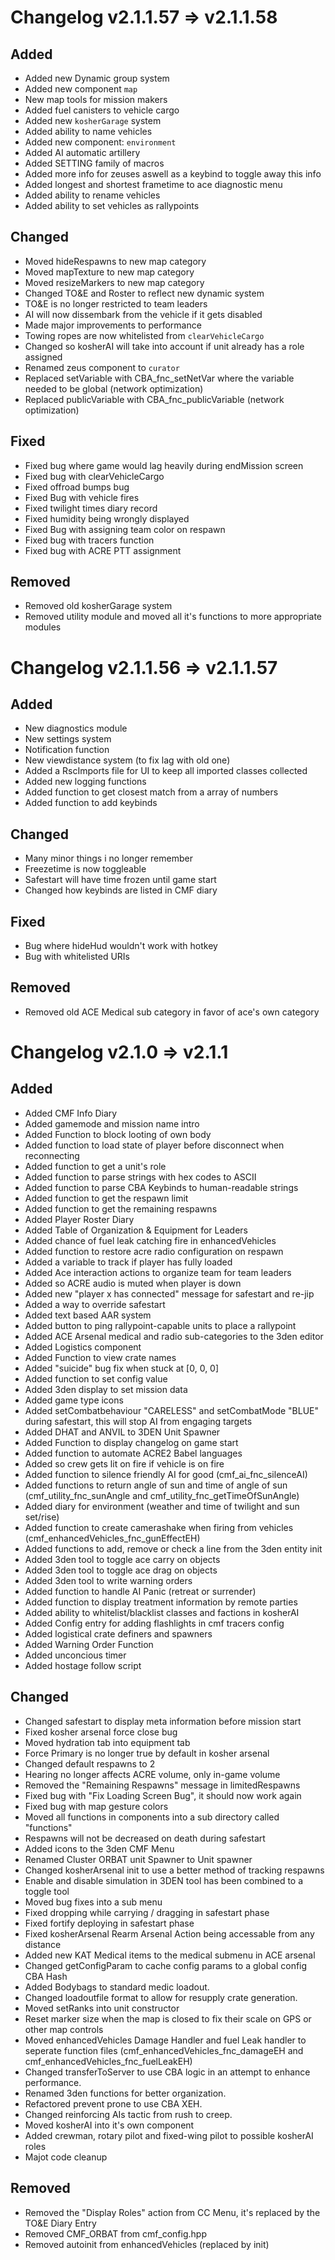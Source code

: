 # Changelog v2.1.1.57 => v2.1.1.58
## Added
- Added new Dynamic group system
- Added new component `map`
- New map tools for mission makers
- Added fuel canisters to vehicle cargo
- Added new `kosherGarage` system
- Added ability to name vehicles
- Added new component: `environment`
- Added AI automatic artillery
- Added SETTING family of macros
- Added more info for zeuses aswell as a keybind to toggle away this info
- Added longest and shortest frametime to ace diagnostic menu
- Added ability to rename vehicles
- Added ability to set vehicles as rallypoints

## Changed
- Moved hideRespawns to new map category
- Moved mapTexture to new map category
- Moved resizeMarkers to new map category
- Changed TO&E and Roster to reflect new dynamic system
- TO&E is no longer restricted to team leaders
- AI will now dissembark from the vehicle if it gets disabled
- Made major improvements to performance
- Towing ropes are now whitelisted from `clearVehicleCargo`
- Changed so kosherAI will take into account if unit already has a role assigned
- Renamed zeus component to `curator`
- Replaced setVariable with CBA_fnc_setNetVar where the variable needed to be global (network optimization)
- Replaced publicVariable with CBA_fnc_publicVariable (network optimization)

## Fixed
- Fixed bug where game would lag heavily during endMission screen
- Fixed bug with clearVehicleCargo
- Fixed offroad bumps bug
- Fixed Bug with vehicle fires
- Fixed twilight times diary record
- Fixed humidity being wrongly displayed
- Fixed Bug with assigning team color on respawn
- Fixed bug with tracers function
- Fixed bug with ACRE PTT assignment

## Removed
- Removed old kosherGarage system
- Removed utility module and moved all it's functions to more appropriate modules

# Changelog v2.1.1.56 => v2.1.1.57
## Added
- New diagnostics module
- New settings system
- Notification function
- New viewdistance system (to fix lag with old one)
- Added a RscImports file for UI to keep all imported classes collected
- Added new logging functions
- Added function to get closest match from a array of numbers
- Added function to add keybinds

## Changed
- Many minor things i no longer remember
- Freezetime is now toggleable
- Safestart will have time frozen until game start
- Changed how keybinds are listed in CMF diary

## Fixed
- Bug where hideHud wouldn't work with hotkey
- Bug with whitelisted URIs

## Removed
- Removed old ACE Medical sub category in favor of ace's own category


<!-- Kept for posterity -->
# Changelog v2.1.0 => v2.1.1
## Added
- Added CMF Info Diary
- Added gamemode and mission name intro
- Added Function to block looting of own body
- Added function to load state of player before disconnect when reconnecting
- Added function to get a unit's role
- Added function to parse strings with hex codes to ASCII
- Added function to parse CBA Keybinds to human-readable strings
- Added function to get the respawn limit
- Added function to get the remaining respawns
- Added Player Roster Diary
- Added Table of Organization & Equipment for Leaders
- Added chance of fuel leak catching fire in enhancedVehicles
- Added function to restore acre radio configuration on respawn
- Added a variable to track if player has fully loaded
- Added Ace interaction actions to organize team for team leaders
- Added so ACRE audio is muted when player is down
- Added new "player x has connected" message for safestart and re-jip
- Added a way to override safestart
- Added text based AAR system
- Added button to ping rallypoint-capable units to place a rallypoint
- Added ACE Arsenal medical and radio sub-categories to the 3den editor
- Added Logistics component
- Added Function to view crate names
- Added "suicide" bug fix when stuck at [0, 0, 0]
- Added function to set config value
- Added 3den display to set mission data
- Added game type icons
- Added setCombatbehaviour "CARELESS" and setCombatMode "BLUE" during safestart, this will stop AI from engaging targets
- Added DHAT and ANVIL to 3DEN Unit Spawner
- Added Function to display changelog on game start
- Added function to automate ACRE2 Babel languages
- Added so crew gets lit on fire if vehicle is on fire
- Added function to silence friendly AI for good (cmf_ai_fnc_silenceAI)
- Added functions to return angle of sun and time of angle of sun (cmf_utility_fnc_sunAngle and cmf_utility_fnc_getTimeOfSunAngle)
- Added diary for environment (weather and time of twilight and sun set/rise)
- Added function to create camerashake when firing from vehicles (cmf_enhancedVehicles_fnc_gunEffectEH)
- Added functions to add, remove or check a line from the 3den entity init
- Added 3den tool to toggle ace carry on objects
- Added 3den tool to toggle ace drag on objects
- Added 3den tool to write warning orders
- Added function to handle AI Panic (retreat or surrender)
- Added function to display treatment information by remote parties
- Added ability to whitelist/blacklist classes and factions in kosherAI
- Added Config entry for adding flashlights in cmf tracers config
- Added logistical crate definers and spawners
- Added Warning Order Function
- Added unconcious timer
- Added hostage follow script

## Changed
- Changed safestart to display meta information before mission start
- Fixed kosher arsenal force close bug
- Moved hydration tab into equipment tab
- Force Primary is no longer true by default in kosher arsenal
- Changed default respawns to 2
- Hearing no longer affects ACRE volume, only in-game volume
- Removed the "Remaining Respawns" message in limitedRespawns
- Fixed bug with "Fix Loading Screen Bug", it should now work again
- Fixed bug with map gesture colors
- Moved all functions in components into a sub directory called "functions"
- Respawns will not be decreased on death during safestart
- Added icons to the 3den CMF Menu
- Renamed Cluster ORBAT unit Spawner to Unit spawner
- Changed kosherArsenal init to use a better method of tracking respawns
- Enable and disable simulation in 3DEN tool has been combined to a toggle tool
- Moved bug fixes into a sub menu
- Fixed dropping while carrying / dragging in safestart phase
- Fixed fortify deploying in safestart phase
- Fixed kosherArsenal Rearm Arsenal Action being accessable from any distance
- Added new KAT Medical items to the medical submenu in ACE arsenal
- Changed getConfigParam to cache config params to a global config CBA Hash
- Added Bodybags to standard medic loadout.
- Changed loadoutfile format to allow for resupply crate generation.
- Moved setRanks into unit constructor
- Reset marker size when the map is closed to fix their scale on GPS or other map controls
- Moved enhancedVehicles Damage Handler and fuel Leak handler to seperate function files (cmf_enhancedVehicles_fnc_damageEH and cmf_enhancedVehicles_fnc_fuelLeakEH)
- Changed transferToServer to use CBA logic in an attempt to enhance performance.
- Renamed 3den functions for better organization.
- Refactored prevent prone to use CBA XEH.
- Changed reinforcing AIs tactic from rush to creep.
- Moved kosherAI into it's own component
- Added crewman, rotary pilot and fixed-wing pilot to possible kosherAI roles
- Majot code cleanup

## Removed
- Removed the "Display Roles" action from CC Menu, it's replaced by the TO&E Diary Entry
- Removed CMF_ORBAT from cmf_config.hpp
- Removed autoinit from enhancedVehicles (replaced by init)